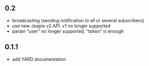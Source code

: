 ## 0.2
  * broadcasting (sending notification to all or several subscribers)
  * use new Jeapie v2 API. v1 no longer supported
  * param "user" no longer supported, "token" is enough
## 0.1.1
  * add YARD documentation